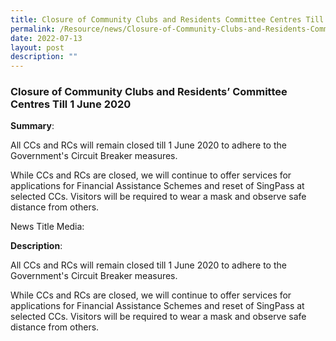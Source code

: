 ```yaml
---
title: Closure of Community Clubs and Residents Committee Centres Till 1 June 2020
permalink: /Resource/news/Closure-of-Community-Clubs-and-Residents-Committee-Centres-Till-1-June-2020
date: 2022-07-13
layout: post
description: ""
---
```

### Closure of Community Clubs and Residents’ Committee Centres Till 1 June 2020 

**Summary**: 

All CCs and RCs will remain closed till 1 June 2020 to adhere to the Government's Circuit Breaker measures. 

 

While CCs and RCs are closed, we will continue to offer services for applications for Financial Assistance Schemes and reset of SingPass at selected CCs. Visitors will be required to wear a mask and observe safe distance from others. 

News Title Media: 

 

**Description**: 

All CCs and RCs will remain closed till 1 June 2020 to adhere to the Government's Circuit Breaker measures. 

While CCs and RCs are closed, we will continue to offer services for applications for Financial Assistance Schemes and reset of SingPass at selected CCs. Visitors will be required to wear a mask and observe safe distance from others. 

  






